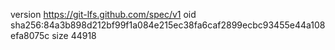 version https://git-lfs.github.com/spec/v1
oid sha256:84a3b898d212bf99f1a084e215ec38fa6caf2899ecbc93455e44a108efa8075c
size 44918
